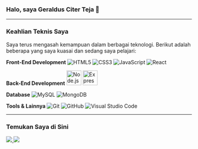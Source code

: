 ### Halo, saya Geraldus Citer Teja 👋

---

### Keahlian Teknis Saya

Saya terus mengasah kemampuan dalam berbagai teknologi. Berikut adalah beberapa yang saya kuasai dan sedang saya pelajari:

**Front-End Development**
![HTML5](https://img.shields.io/badge/HTML5-E34F26?style=flat&logo=html5&logoColor=white)
![CSS3](https://img.shields.io/badge/CSS3-1572B6?style=flat&logo=css3&logoColor=white)
![JavaScript](https://img.shields.io/badge/JavaScript-F7DF1E?style=flat&logo=javascript&logoColor=black)
![React](https://img.shields.io/badge/React-61DAFB?style=flat&logo=react&logoColor=black)

**Back-End Development**
<img src="https://cdn.jsdelivr.net/gh/devicons/devicon/icons/nodejs/nodejs-original.svg" alt="Node.js" width="40" height="40"/>
<img src="https://cdn.jsdelivr.net/gh/devicons/devicon/icons/express/express-original.svg" alt="Express.js" width="40" height="40"/>

<!-- ![Node.js](https://img.shields.io/badge/Node.js-339933?style=flat&logo=nodedotjs&logoColor=white)
![Express.js](https://img.shields.io/badge/Express.js-000000?style=flat&logo=express&logoColor=white) -->

**Database**
![MySQL](https://img.shields.io/badge/MySQL-4479A1?style=flat&logo=mysql&logoColor=white)
![MongoDB](https://img.shields.io/badge/MongoDB-47A248?style=flat&logo=mongodb&logoColor=white)

**Tools & Lainnya**
![Git](https://img.shields.io/badge/Git-F05032?style=flat&logo=git&logoColor=white)
![GitHub](https://img.shields.io/badge/GitHub-181717?style=flat&logo=github&logoColor=white)
![Visual Studio Code](https://img.shields.io/badge/VS%20Code-007ACC?style=flat&logo=visualstudiocode&logoColor=white)

---

### Temukan Saya di Sini

<a href="https://www.linkedin.com/in/[username-linkedin-anda]/" target="_blank">
  <img src="https://img.shields.io/badge/LinkedIn-0A66C2?style=for-the-badge&logo=linkedin&logoColor=white" />
</a>
<a href="[URL_portofolio_pribadi_anda]" target="_blank">
  <img src="https://img.shields.io/badge/Website%20Portofolio-1F2A38?style=for-the-badge&logo=googlechrome&logoColor=white" />
</a>

<!-- ---

### Statistik GitHub Saya

<p align="center">
  <img src="https://github-readme-stats.vercel.app/api?username=GeraldusCiterTeja&show_icons=true&theme=default" />
</p>
<p align="center">
  <img src="https://github-readme-stats.vercel.app/api/top-langs/?username=GeraldusCiterTeja&layout=compact&theme=default" />
</p> -->

<!--
**GeraldusCiterTeja/GeraldusCiterTeja** is a ✨ _special_ ✨ repository because its `README.md` (this file) appears on your GitHub profile.

Here are some ideas to get you started:

- 🔭 I’m currently working on ...
- 🌱 I’m currently learning ...
- 👯 I’m looking to collaborate on ...
- 🤔 I’m looking for help with ...
- 💬 Ask me about ...
- 📫 How to reach me: ...
- 😄 Pronouns: ...
- ⚡ Fun fact: ...
-->

